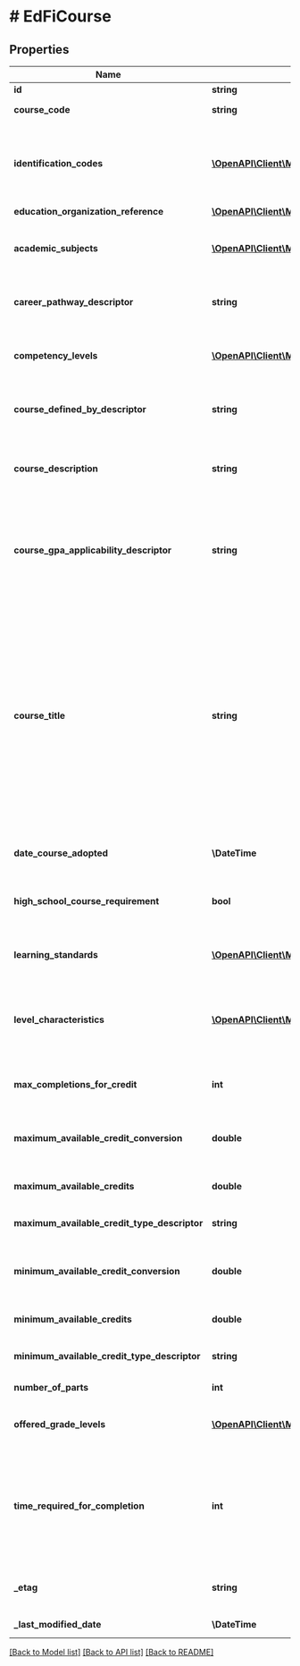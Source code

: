 # # EdFiCourse

## Properties

Name | Type | Description | Notes
------------ | ------------- | ------------- | -------------
**id** | **string** |  | [optional]
**course_code** | **string** | A unique alphanumeric code assigned to a course. |
**identification_codes** | [**\OpenAPI\Client\Model\EdFiCourseIdentificationCode[]**](EdFiCourseIdentificationCode.md) | An unordered collection of courseIdentificationCodes. The code that identifies the organization of subject matter and related learning experiences provided for the instruction of students. |
**education_organization_reference** | [**\OpenAPI\Client\Model\EdFiEducationOrganizationReference**](EdFiEducationOrganizationReference.md) |  |
**academic_subjects** | [**\OpenAPI\Client\Model\EdFiCourseAcademicSubject[]**](EdFiCourseAcademicSubject.md) | An unordered collection of courseAcademicSubjects. The intended major subject/s area of the course. | [optional]
**career_pathway_descriptor** | **string** | Indicates the career cluster or pathway the course is associated with as part of a CTE curriculum. | [optional]
**competency_levels** | [**\OpenAPI\Client\Model\EdFiCourseCompetencyLevel[]**](EdFiCourseCompetencyLevel.md) | An unordered collection of courseCompetencyLevels. The competency levels defined to rate the student for the course. | [optional]
**course_defined_by_descriptor** | **string** | Specifies whether the course was defined by the SEA, LEA, School, or national organization. | [optional]
**course_description** | **string** | A description of the content standards and goals covered in the course. Reference may be made to state or national content standards. | [optional]
**course_gpa_applicability_descriptor** | **string** | An indicator of whether or not the course being described is included in the computation of the student&#39;s grade point average, and if so, if it is weighted differently from regular courses. | [optional]
**course_title** | **string** | The descriptive name given to a course of study offered in a school or other institution or organization. In departmentalized classes at the elementary, secondary, and postsecondary levels (and for staff development activities), this refers to the name by which a course is identified (e.g., American History, English III). For elementary and other non-departmentalized classes, it refers to any portion of the instruction for which a grade or report is assigned (e.g., reading, composition, spelling, and language arts). |
**date_course_adopted** | **\DateTime** | Date the course was adopted by the education agency. | [optional]
**high_school_course_requirement** | **bool** | An indication that this course may satisfy high school graduation requirements in the course&#39;s subject area. | [optional]
**learning_standards** | [**\OpenAPI\Client\Model\EdFiCourseLearningStandard[]**](EdFiCourseLearningStandard.md) | An unordered collection of courseLearningStandards. Learning standard(s) to be taught by the course. | [optional]
**level_characteristics** | [**\OpenAPI\Client\Model\EdFiCourseLevelCharacteristic[]**](EdFiCourseLevelCharacteristic.md) | An unordered collection of courseLevelCharacteristics. The type of specific program or designation with which the course is associated (e.g., AP, IB, Dual Credit, CTE). | [optional]
**max_completions_for_credit** | **int** | Designates how many times the course may be taken with credit received by the student. | [optional]
**maximum_available_credit_conversion** | **double** | Conversion factor that when multiplied by the number of credits is equivalent to Carnegie units. | [optional]
**maximum_available_credits** | **double** | The value of credits or units of value awarded for the completion of a course. | [optional]
**maximum_available_credit_type_descriptor** | **string** | The type of credits or units of value awarded for the completion of a course. | [optional]
**minimum_available_credit_conversion** | **double** | Conversion factor that when multiplied by the number of credits is equivalent to Carnegie units. | [optional]
**minimum_available_credits** | **double** | The value of credits or units of value awarded for the completion of a course. | [optional]
**minimum_available_credit_type_descriptor** | **string** | The type of credits or units of value awarded for the completion of a course. | [optional]
**number_of_parts** | **int** | The number of parts identified for a course. |
**offered_grade_levels** | [**\OpenAPI\Client\Model\EdFiCourseOfferedGradeLevel[]**](EdFiCourseOfferedGradeLevel.md) | An unordered collection of courseOfferedGradeLevels. The grade levels in which the course is offered. | [optional]
**time_required_for_completion** | **int** | The actual or estimated number of clock minutes required for class completion. This number is especially important for career and technical education classes and may represent (in minutes) the clock hour requirement of the class. | [optional]
**_etag** | **string** | A unique system-generated value that identifies the version of the resource. | [optional]
**_last_modified_date** | **\DateTime** | The date and time the resource was last modified. | [optional]

[[Back to Model list]](../../README.md#models) [[Back to API list]](../../README.md#endpoints) [[Back to README]](../../README.md)
